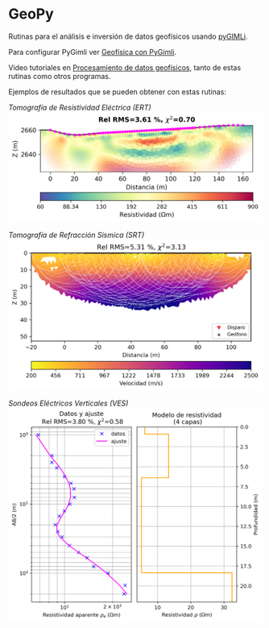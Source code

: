 # GeoPy

Rutinas para el análisis e inversión de datos geofísicos usando [pyGIMLi](https://www.pygimli.org/index.html).

Para configurar PyGimli ver [Geofísica con PyGimli](./Geofisica_pyGIMLi.md).

Video tutoriales en [Procesamiento de datos geofísicos](https://youtube.com/playlist?list=PLwFZqgOB0j-9nsgZxya06TM8BDx7455Q4&si=iiRxJIz_Zjtvvqb7), tanto de estas rutinas como otros programas.

Ejemplos de resultados que se pueden obtener con estas rutinas:

*Tomografía de Resistividad Eléctrica (ERT)* ![Ejemplo de inversión ERT](./ERT/figs/tomo-res-DD-1-.png)

*Tomografía de Refracción Sísmica (SRT)* ![Ejemplo de inversión SRT](./SRT/figs/tomo-refra-SRT-1-.png)

*Sondeos Eléctricos Verticales (VES)* ![Ejemplo de inversión VES](./VES/figs/SEV-1-fit-4capas.png)